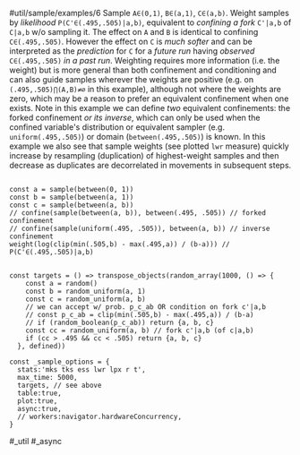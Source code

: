 #util/sample/examples/6 Sample `A∈(0,1)`, `B∈(a,1)`, `C∈(a,b)`. Weight samples by _likelihood_ `P(C'∈(.495,.505)|a,b)`, equivalent to _confining a fork_ `C'|a,b` of `C|a,b` w/o sampling it. The effect on `A` and `B` is identical to confining `C∈(.495,.505)`. However the effect on `C` is _much softer_ and can be interpreted as the _prediction_ for `C` for a _future run_ having _observed_ `C∈(.495,.505)` _in a past run_. Weighting requires more information (i.e. the weight) but is more general than both confinement and conditioning and can also guide samples wherever the weights are positive (e.g. on `(.495,.505)⋂(A,B)≠∅` in this example), although not where the weights are zero, which may be a reason to prefer an equivalent confinement when one exists. Note in this example we can define _two_ equivalent confinements: the forked confinement _or its inverse_, which can only be used when the confined variable's distribution or equivalent sampler (e.g. `uniform(.495,.505)`) or domain (`between(.495,.505)`) is known. In this example we also see that sample weights (see plotted `lwr` measure) quickly increase by resampling (duplication) of highest-weight samples and then decrease as duplicates are decorrelated in movements in subsequent steps.
```js:js_input

const a = sample(between(0, 1))
const b = sample(between(a, 1))
const c = sample(between(a, b))
// confine(sample(between(a, b)), between(.495, .505)) // forked confinement
// confine(sample(uniform(.495, .505)), between(a, b)) // inverse confinement
weight(log(clip(min(.505,b) - max(.495,a)) / (b-a))) // P(C'∈(.495,.505)|a,b)

```
```js:js_removed

const targets = () => transpose_objects(random_array(1000, () => {
    const a = random()
    const b = random_uniform(a, 1)
    const c = random_uniform(a, b)
    // we can accept w/ prob. p_c_ab OR condition on fork c'|a,b
    // const p_c_ab = clip(min(.505,b) - max(.495,a)) / (b-a)
    // if (random_boolean(p_c_ab)) return {a, b, c}
    const cc = random_uniform(a, b) // fork c'|a,b (of c|a,b)
    if (cc > .495 && cc < .505) return {a, b, c}
  }, defined))

const _sample_options = { 
  stats:'mks tks ess lwr lpx r t',
  max_time: 5000,
  targets, // see above
  table:true,
  plot:true,
  async:true,
  // workers:navigator.hardwareConcurrency,
}

```
#_util #_async